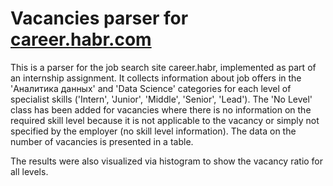 # Vacancies parser for [career.habr.com](https://career.habr.com/)
This is a parser for the job search site career.habr, implemented as part of an internship assignment. It collects information about job offers in the 'Аналитика данных' and 'Data Science' categories for each level of specialist skills ('Intern', 'Junior', 'Middle', 'Senior', 'Lead'). The 'No Level' class has been added for vacancies where there is no information on the required skill level because it is not applicable to the vacancy or simply not specified by the employer (no skill level information). The data on the number of vacancies is presented in a table.

The results were also visualized via histogram to show the vacancy ratio for all levels.
